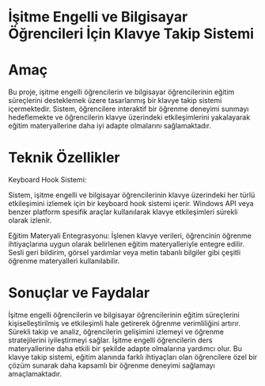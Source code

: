 

# İşitme Engelli ve Bilgisayar Öğrencileri İçin Klavye Takip Sistemi



# Amaç
Bu proje, işitme engelli öğrencilerin ve bilgisayar öğrencilerinin eğitim süreçlerini desteklemek üzere tasarlanmış bir klavye takip sistemi içermektedir. Sistem, öğrencilere interaktif bir öğrenme deneyimi sunmayı hedeflemekte ve öğrencilerin klavye üzerindeki etkileşimlerini yakalayarak eğitim materyallerine daha iyi adapte olmalarını sağlamaktadır.

# Teknik Özellikler
Keyboard Hook Sistemi:

Sistem, işitme engelli ve bilgisayar öğrencilerinin klavye üzerindeki her türlü etkileşimini izlemek için bir keyboard hook sistemi içerir.
Windows API veya benzer platform spesifik araçlar kullanılarak klavye etkileşimleri sürekli olarak izlenir.

Eğitim Materyali Entegrasyonu:
İşlenen klavye verileri, öğrencinin öğrenme ihtiyaçlarına uygun olarak belirlenen eğitim materyalleriyle entegre edilir.
Sesli geri bildirim, görsel yardımlar veya metin tabanlı bilgiler gibi çeşitli öğrenme materyalleri kullanılabilir.

# Sonuçlar ve Faydalar
İşitme engelli öğrencilerin ve bilgisayar öğrencilerinin eğitim süreçlerini kişiselleştirilmiş ve etkileşimli hale getirerek öğrenme verimliliğini artırır.
Sürekli takip ve analiz, öğrencilerin gelişimini izlemeyi ve öğrenme stratejilerini iyileştirmeyi sağlar.
İşitme engelli öğrencilerin ders materyallerine daha etkili bir şekilde adapte olmalarına yardımcı olur.
Bu klavye takip sistemi, eğitim alanında farklı ihtiyaçları olan öğrencilere özel bir çözüm sunarak daha kapsamlı bir öğrenme deneyimi sağlamayı amaçlamaktadır.
